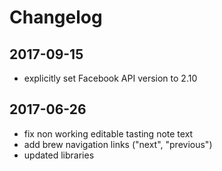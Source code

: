 # Changelog

## 2017-09-15

* explicitly set Facebook API version to 2.10

## 2017-06-26

* fix non working editable tasting note text
* add brew navigation links ("next", "previous")
* updated libraries
